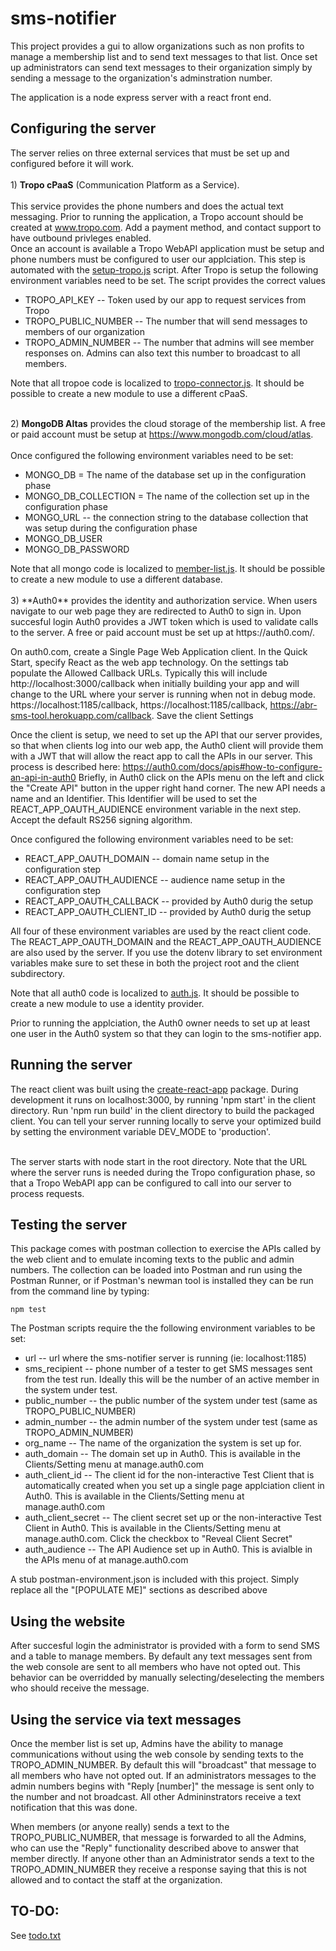 # sms-notifier

This project provides a gui to allow organizations such as non profits to manage a membership list and to send text messages to that list.  Once set up administrators can send text messages to their organization simply by sending a message to the organization's adminstration number.

The application is a node express server with a react front end.

## Configuring the server

The server relies on three external services that must be set up and configured before it will work.<br>
<br> 1) **Tropo cPaaS** (Communication Platform as a Service).   
<br> This service provides the phone numbers and does the actual text messaging.   Prior to running the application, a Tropo account should be created at www.tropo.com.  Add a payment method, and contact support to have outbound privleges enabled.
<br> Once an account is available a Tropo WebAPI application must be setup and phone numbers must be configured to user our applciation.   This step is automated with the <a href='./scripts/setup-tropo.js'> setup-tropo.js</a> script.   After Tropo is setup the following environment variables need to be set.  The script provides the correct values
<ul>
<li>TROPO_API_KEY -- Token used by our app to request services from Tropo
<li>TROPO_PUBLIC_NUMBER -- The number that will send messages to members of our organization
<li>TROPO_ADMIN_NUMBER -- The number that admins will see member responses on.  Admins can also text this number to broadcast to all members.
</ul>
Note that all tropoe code is localized to <a href='./tropo-connector.js'>tropo-connector.js</a>.   It should be possible to create a new module to use a different cPaaS.<br>

<br>2) **MongoDB Altas** provides the cloud storage of the membership list.  A free or paid account must be setup at https://www.mongodb.com/cloud/atlas.  
<br>Once configured the following environment variables need to be set:
<ul>
<li>MONGO_DB = The name of the database set up in the configuration phase
<li>MONGO_DB_COLLECTION = The name of the collection set up in the configuration phase
<li>MONGO_URL -- the connection string to the database collection that was setup during the configuration phase
<li>MONGO_DB_USER 
<li>MONGO_DB_PASSWORD
</ul>
Note that all mongo code is localized to <a href='./member-list.js'>member-list.js</a>.   It should be possible to create a new module to use a different database.<br>

<br>
3) **Auth0** provides the identity and authorization service.   When users navigate to our web page they are redirected to Auth0 to sign in.   Upon succesful login Auth0 provides a JWT token which is used to validate calls to the server.   A free or paid account must be set up at https://auth0.com/.   
 
On auth0.com, create a Single Page Web Application client.   In the Quick Start, specify React as the web app technology.   On the settings tab populate the Allowed Callback URLs.  Typically this will include http://localhost:3000/callback when initially building your app and will change to the URL where your server is running when not in debug mode. https://localhost:1185/callback, https://localhost:1185/callback, https://abr-sms-tool.herokuapp.com/callback.   Save the client Settings<br>

Once the client is setup, we need to set up the API that our server provides, so that when clients log into our web app, the Auth0 client will provide them with a JWT that will allow the react app to call the APIs in our server. This process is described here: https://auth0.com/docs/apis#how-to-configure-an-api-in-auth0  Briefly, in Auth0 click on the APIs menu on the left and click the "Create API" button in the upper right hand corner.  The new API needs a name and an Identifier.   This Identifier will be used to set the REACT_APP_OAUTH_AUDIENCE environment variable in the next step.   Accept the default RS256 signing algorithm.

Once configured the following environment variables need to be set:
<ul>
<li>REACT_APP_OAUTH_DOMAIN -- domain name setup in the configuration step
<li>REACT_APP_OAUTH_AUDIENCE -- audience name setup in the configuration step
<li>REACT_APP_OAUTH_CALLBACK -- provided by Auth0 durig the setup
<li>REACT_APP_OAUTH_CLIENT_ID -- provided by Auth0 durig the setup
</ul>
All four of these environment variables are used by the react client code.  The REACT_APP_OAUTH_DOMAIN and the REACT_APP_OAUTH_AUDIENCE are also used by the server.  If you use the dotenv library to set environment variables make sure to set these in both the project root and the client subdirectory.

Note that all auth0 code is localized to <a href='./client/src/auth.js'>auth.js</a>.   It should be possible to create a new module to use a identity provider.<br>

Prior to running the applciation, the Auth0 owner needs to set up at least one user in the Auth0 system so that they can login to the sms-notifier app.

## Running the server

The react client was built using the <a href='https://github.com/facebookincubator/create-react-app'>create-react-app</a> package.   During development it runs on localhost:3000, by running 'npm start' in the client directory.   Run 'npm run build' in the client directory to build the packaged client.  You can tell your server running locally to serve your optimized build by setting the environment variable DEV_MODE to 'production'.

<br>The server starts with node start in the root directory.  Note that the URL where the server runs is needed during the Tropo configuration phase, so that a Tropo WebAPI app can be configured to call into our server to process requests.

## Testing the server

This package comes with postman collection to exercise the APIs called by the web client and to emulate incoming texts to the public and admin numbers.   The collection can be loaded into Postman and run using the Postman Runner, or if Postman's newman tool is installed they can be run from the command line by typing:

    npm test

The Postman scripts require the the following environment variables to be set:
<ul>
<li>url -- url where the sms-notifier server is running (ie: localhost:1185)
<li>sms_recipient -- phone number of a tester to get SMS messages sent from the test run.  Ideally this will be the number of an active member in the system under test.
<li>public_number -- the public number of the system under test (same as TROPO_PUBLIC_NUMBER)
<li>admin_number -- the admin number of the system under test (same as TROPO_ADMIN_NUMBER)
<li>org_name -- The name of the organization the system is set up for.
<li>auth_domain -- The domain set up in Auth0.   This is available in the Clients/Setting menu at manage.auth0.com
<li>auth_client_id -- The client id for the non-interactive Test Client that is automatically created when you set up a single page applciation client in Auth0.   This is available in the Clients/Setting menu at manage.auth0.com
<li>auth_client_secret -- The client secret set up or the non-interactive Test Client in Auth0.   This is available in the Clients/Setting menu at manage.auth0.com. Click the checkbox to "Reveal Client Secret"
<li>auth_audience -- The API Audience set up in Auth0.  This is avialble in the APIs menu of at manage.auth0.com
</ul>

A stub postman-environment.json is included with this project.  Simply replace all the "[POPULATE ME]" sections as described above

## Using the website

After succesful login the administrator is provided with a form to send SMS and a table to manage members.   By default any text messages sent from the web console are sent to all members who have not opted out.   This behavior can be overridded by manually selecting/deselecting the members who should receive the message.

## Using the service via text messages

Once the member list is set up, Admins have the ability to manage communications without using the web console by sending texts to the TROPO_ADMIN_NUMBER.   By default this will "broadcast" that message to all members who have not opted out.   If an administrators messages to the admin numbers begins with "Reply [number]" the message is sent only to the number and not broadcast.  All other Admininstrators receive a text notification that this was done.

When members (or anyone really) sends a text to the TROPO_PUBLIC_NUMBER, that message is forwarded to all the Admins, who can use the "Reply" functionality described above to answer that member directly.  If anyone other than an Administrator sends a text to the TROPO_ADMIN_NUMBER they receive a response saying that this is not allowed and to contact the staff at the organization.

## TO-DO:

See <a href='./todo.txt'>todo.txt</a>